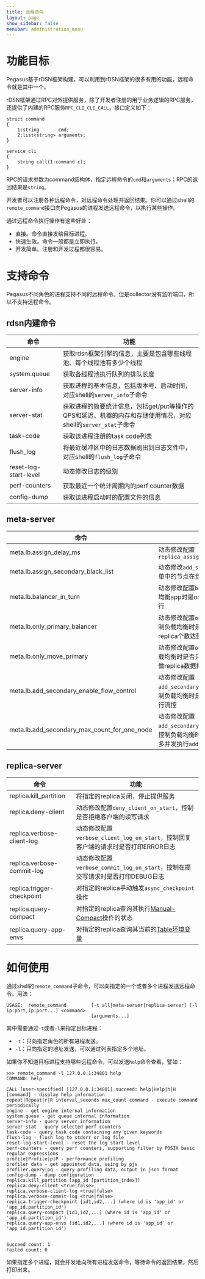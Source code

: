 ```yaml
---
title: 远程命令
layout: page
show_sidebar: false
menubar: administration_menu
---
```


# 功能目标

Pegasus基于rDSN框架构建，可以利用到rDSN框架的很多有用的功能，远程命令就是其中一个。

rDSN框架通过RPC对外提供服务，除了开发者注册的用于业务逻辑的RPC服务，还提供了内建的RPC服务`RPC_CLI_CLI_CALL`，接口定义如下：
```idl
struct command
{
    1:string       cmd;
    2:list<string> arguments;
}

service cli
{
    string call(1:command c);
}
```
RPC的请求参数为command结构体，指定远程命令的`cmd`和`arguments`；RPC的返回结果是`string`。

开发者可以注册各种远程命令，对远程命令处理并返回结果。你可以通过shell的`remote_command`接口向Pegasus的进程发送远程命令，以执行某些操作。

通过远程命令执行操作有这些好处：
* 直接。命令直接发给目标进程。
* 快速生效。命令一般都是立即执行。
* 开发简单。注册和开发过程都很容易。

# 支持命令

Pegasus不同角色的进程支持不同的远程命令。但是collector没有监听端口，所以不支持远程命令。

## rdsn内建命令

| 命令 | 功能 
| ----- | ---- | 
| engine | 获取rdsn框架引擎的信息，主要是包含哪些线程池、每个线程池有多少个线程
| system.queue | 获取各线程池执行队列的排队长度
| server-info | 获取进程的基本信息，包括版本号、启动时间，对应shell的`server_info`子命令
| server-stat | 获取进程的简要统计信息，包括get/put等操作的QPS和延迟、机器的内存和存储使用情况，对应shell的`server_stat`子命令
| task-code | 获取该进程注册的task code列表
| flush_log | 将最近缓冲区中的日志数据刷出到日志文件中，对应shell的`flush_log`子命令
| reset-log-start-level | 动态修改日志的级别
| perf-counters | 获取最近一个统计周期内的perf counter数据
| config-dump | 获取该进程启动时的配置文件的信息

## meta-server

| 命令 | 功能 
| ----- | ---- | 
| meta.lb.assign_delay_ms | 动态修改配置`replica_assign_delay_ms_for_dropouts`
| meta.lb.assign_secondary_black_list | 动态修改`add_secondary`操作的黑名单，名单中的节点在负载均衡中不再分派replica
| meta.lb.balancer_in_turn | 动态修改配置`balancer_in_turn`，控制负载均衡app时是one-by-one执行还是并行执行
| meta.lb.only_primary_balancer | 动态修改配置`only_primary_balancer`，控制负载均衡时是否只要求各机器的primary replica个数达到平衡
| meta.lb.only_move_primary | 动态修改配置`only_move_primary`，控制负载均衡时是否只做primary replica迁移，不做replica数据拷贝
| meta.lb.add_secondary_enable_flow_control | 动态修改配置`add_secondary_enable_flow_control`，控制负载均衡时是否对`add_secondary`操作进行流控
| meta.lb.add_secondary_max_count_for_one_node | 动态修改配置`add_secondary_max_count_for_one_node`，控制负载均衡时如果进行流控，单个机器最多并发执行`add_secondary`操作的个数

## replica-server

| 命令 | 功能 
| ----- | ---- | 
| replica.kill_partition | 将指定的replica关闭，停止提供服务
| replica.deny-client | 动态修改配置`deny_client_on_start`，控制是否拒绝客户端的读写请求
| replica.verbose-client-log | 动态修改配置`verbose_client_log_on_start`，控制回复客户端的请求时是否打印ERROR日志
| replica.verbose-commit-log | 动态修改配置`verbose_commit_log_on_start`，控制在提交写请求时是否打印DEBUG日志
| replica.trigger-checkpoint | 对指定的replica手动触发`async_checkpoint`操作
| replica.query-compact | 对指定的replica查询其执行[Manual-Compact](manual-compact)操作的状态
| replica.query-app-envs | 对指定的replica查询其当前的[Table环境变量](table-env)

# 如何使用

通过shell的`remote_command`子命令，可以向指定的一个或者多个进程发送远程命令。用法：
```
USAGE:  remote_command         [-t all|meta-server|replica-server] [-l ip:port,ip:port...] <command>
                               [arguments...]
```
其中需要通过`-t`或者`-l`来指定目标进程：
* `-t`：只向指定角色的所有进程发送。
* `-l`：只向指定的地址发送，可以通过列表指定多个地址。

如果你不知道目标进程支持哪些远程命令，可以发送`help`命令查看，譬如：
```
>>> remote_command -l 127.0.0.1:34801 help
COMMAND: help

CALL [user-specified] [127.0.0.1:34801] succeed: help|Help|h|H [command] - display help information
repeat|Repeat|r|R interval_seconds max_count command - execute command periodically
engine - get engine internal information
system.queue - get queue internal information
server-info - query server information
server-stat - query selected perf counters
task-code - query task code containing any given keywords
flush-log - flush log to stderr or log file
reset-log-start-level - reset the log start level
perf-counters - query perf counters, supporting filter by POSIX basic regular expressions
profile|Profile|p|P - performance profiling
profiler data - get appointed data, using by pjs
profiler.query|pq - query profiling data, output in json format
config-dump - dump configuration
replica.kill_partition [app_id [partition_index]]
replica.deny-client <true|false>
replica.verbose-client-log <true|false>
replica.verbose-commit-log <true|false>
replica.trigger-checkpoint [id1,id2,...] (where id is 'app_id' or 'app_id.partition_id')
replica.query-compact [id1,id2,...] (where id is 'app_id' or 'app_id.partition_id')
replica.query-app-envs [id1,id2,...] (where id is 'app_id' or 'app_id.partition_id')


Succeed count: 1
Failed count: 0
```

如果指定多个进程，就会并发地向所有进程发送命令，等待命令的返回结果，然后打印出来。
